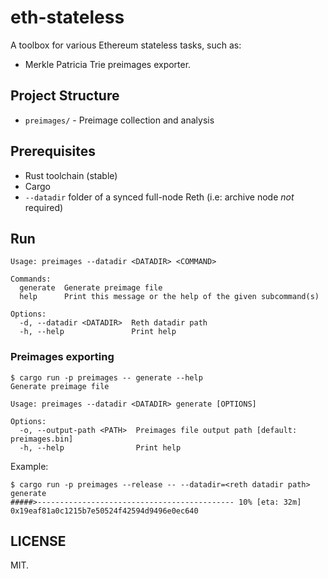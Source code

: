 # eth-stateless

A toolbox for various Ethereum stateless tasks, such as:

- Merkle Patricia Trie preimages exporter.

## Project Structure

- `preimages/` - Preimage collection and analysis

## Prerequisites

- Rust toolchain (stable)
- Cargo
- `--datadir` folder of a synced full-node Reth (i.e: archive node _not_ required)

## Run

```text
Usage: preimages --datadir <DATADIR> <COMMAND>

Commands:
  generate  Generate preimage file
  help      Print this message or the help of the given subcommand(s)

Options:
  -d, --datadir <DATADIR>  Reth datadir path
  -h, --help               Print help
```

### Preimages exporting

```text
$ cargo run -p preimages -- generate --help
Generate preimage file

Usage: preimages --datadir <DATADIR> generate [OPTIONS]

Options:
  -o, --output-path <PATH>  Preimages file output path [default: preimages.bin]
  -h, --help                Print help
```

Example:

```text
$ cargo run -p preimages --release -- --datadir=<reth datadir path> generate
#####>-------------------------------------------- 10% [eta: 32m] 0x19eaf81a0c1215b7e50524f42594d9496e0ec640
```

## LICENSE

MIT.
